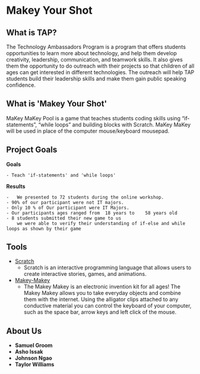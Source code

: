 # Makey Your Shot

## What is TAP?

The Technology Ambassadors Program is a program that offers students opportunities to learn more about technology, and help them develop creativity, leadership, communication, and teamwork skills. It also gives them the opportunity to do outreach with their projects so that children of all ages can get interested in different technologies. The outreach will help TAP students build their leadership skills and make them gain public speaking confidence.

## What is 'Makey Your Shot'

MaKey MaKey Pool is a game that teaches students coding skills using “if-statements”, “while loops” and building blocks with Scratch. MaKey MaKey will be used in place of the computer mouse/keyboard mousepad.

## Project Goals

**Goals**

	- Teach 'if-statements' and 'while loops'

**Results**

	- 	We presented to 72 students during the online workshop.
	- 90% of our participant were not IT majors.
	- Only 10 % of Our participant were IT Majors.
	- Our participants ages ranged from  18 years to 	58 years old
	- 8 students submitted their new game to us
	 	we were able to verify their understanding of if-else and while loops as shown by their game

## Tools

- [Scratch](https://scratch.mit.edu/)
	- Scratch is an interactive programming language that allows users to create interactive stories, games, and animations.​
- [Makey-Makey](https://makeymakey.com/)
	- The Makey Makey is an electronic invention kit for all ages! The Makey Makey allows you to take everyday objects and combine them with the internet. Using the alligator clips attached to any conductive material you can control the keyboard of your computer, such as the space bar, arrow keys and left click of the mouse.

## About Us

- **Samuel Groom**
- **Asho Issak**
- **Johnson Ngao**
- **Taylor Williams** 

